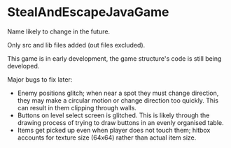 # StealAndEscapeJavaGame
Name likely to change in the future.

Only src and lib files added (out files excluded).

This game is in early development, the game structure's code is still being developed.

Major bugs to fix later:
- Enemy positions glitch; when near a spot they must change direction, they may make a circular motion or change direction too quickly. This can result in them clipping through walls.
- Buttons on level select screen is glitched. This is likely through the drawing process of trying to draw buttons in an evenly organised table.
- Items get picked up even when player does not touch them; hitbox accounts for texture size (64x64) rather than actual item size.
